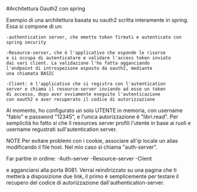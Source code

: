 ﻿#Architettura Oauth2 con spring

Esempio di una architettura basata su oauth2 scritta interamente in spring.
Essa si compone di un:
	
	
	-authentication server, che emette token firmati e autenticato con
	spring security

	-Resource-server, che è l'applicativo che esponde le risorse
	e si occupa di autenticatare e validare l'access token inviato
	dai vari client. La validazione l'ho fatta agganciando
	l'endpoint di introspezione esposto da oauth2, mediante
	una chiamata BASIC

	-Client: è l'applicativo che si registra con l'autentication
	server e chiama il resource-server inviando ad esso un token
	di accesso, dopo aver ovviamente eseguito l'autenticazione
	con oauth2 e aver recuperato il codice di autorizzazione


Al momento, ho configurato un solo UTENTE in memoria, con username "fabio" e password 
"12345", e l'unica autorizzazione è "libri.read". Per semplicità ho fatto si che 
il resources server profili l'utente in base ai ruoli e username regustrati 
sull'autentication server. 

NOTE
Per evitare problemi con i cookie, associare all'ip locale un alias modificando il file host. Nel mio
caso si chiama "auth-server".

Far partire in ordine:
	-Auth-server
	-Resource-server
	-Client

e agganciarsi alla porta 8081. Verrai reindirizzato su una pagina che ti metterà a disposizione due link, il primo è semplicemente
per testare il recupero del codice di autorizzazione dall'authentication-server. 
